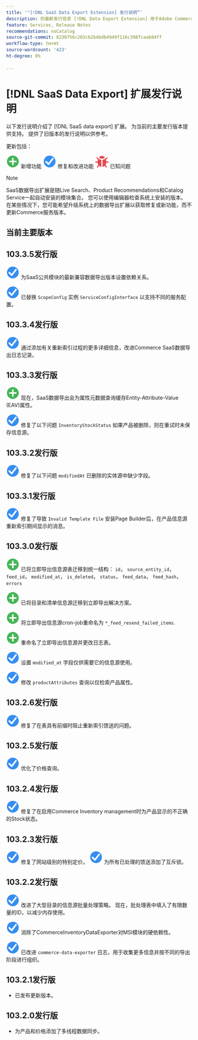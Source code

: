 ```yaml
---
title: '"[!DNL SaaS Data Export Extension] 发行说明”'
description: 的最新发行信息 [!DNL Data Export Extension] 用于Adobe Commerce。
feature: Services, Release Notes
recommendations: noCatalog
source-git-commit: 8230756c203cb2b4bdb4949f116c398fcaab84ff
workflow-type: tm+mt
source-wordcount: '423'
ht-degree: 0%

---
```


# [!DNL SaaS Data Export] 扩展发行说明

以下发行说明介绍了 [!DNL SaaS data export] 扩展。 为当前的主要发行版本提供支持。 提供了旧版本的发行说明以供参考。

更新包括：

![新建](../assets/new.svg) 新增功能
![修复](../assets/fix.svg) 修复和改进功能
![错误](../assets/bug.svg) 已知问题


>[!NOTE]
>
>SaaS数据导出扩展是随Live Search、Product Recommendations和Catalog Service一起自动安装的模块集合。 您可以使用编辑器检查系统上安装的版本。 在某些情况下，您可能希望升级系统上的数据导出扩展以获取修复或新功能，而不更新Commerce服务版本。

## 当前主要版本

## 103.3.5发行版

![修复](../assets/fix.svg) 为SaaS公共模块的最新兼容数据导出版本设置依赖关系。

![修复](../assets/fix.svg) 已替换 `ScopeConfig` 实例 `ServiceConfigInterface` 以支持不同的服务配置。

## 103.3.4发行版

![修复](../assets/fix.svg) 通过添加有关重新索引过程的更多详细信息，改进Commerce SaaS数据导出日志记录。

## 103.3.3发行版

![新建](../assets/new.svg) 现在，SaaS数据导出会为属性元数据查询缓存Entity-Attribute-Value (EAV)属性。

![修复](../assets/fix.svg) 修复了以下问题 `InventoryStockStatus` 如果产品被删除，则在重试时未保存信息源。

## 103.3.2发行版

![修复](../assets/fix.svg) 修复了以下问题 `modifiedAt` 已删除的实体源中缺少字段。

## 103.3.1发行版

![修复](../assets/fix.svg) 修复了导致 `Invalid Template File` 安装Page Builder后，在产品信息源重新索引期间显示的消息。

## 103.3.0发行版

![新建](../assets/new.svg) 已将立即导出信息源表迁移到统一结构：
`id`， `source_entity_id`， `feed_id`， `modified_at`， `is_deleted`， `status`， `feed_data`， `feed_hash`， `errors`

![新建](../assets/new.svg) 已将目录和清单信息源迁移到立即导出解决方案。

![新建](../assets/new.svg) 将立即导出信息源cron-job重命名为 `*_feed_resend_failed_items`.

![新建](../assets/new.svg) 重命名了立即导出信息源并更改日志表。

![修复](../assets/fix.svg) 设置 `modified_at` 字段仅供需要它的信息源使用。

![修复](../assets/fix.svg) 修改 `productAttributes` 查询以仅检索产品属性。

## 103.2.6发行版

![修复](../assets/fix.svg) 修复了在表具有前缀时阻止重新索引馈送的问题。

## 103.2.5发行版

![修复](../assets/fix.svg) 优化了价格查询。

## 103.2.4发行版

![修复](../assets/fix.svg) 修复了在启用Commerce Inventory management时为产品显示的不正确的Stock状态。

## 103.2.3发行版

![修复](../assets/fix.svg) 修复了网站级别的特别定价。
![修复](../assets/fix.svg) 为所有已处理的馈送添加了互斥锁。


## 103.2.2发行版

![修复](../assets/fix.svg) 改进了大型目录的信息源批量处理策略。 现在，批处理表中填入了有限数量的ID，以减少内存使用。

![修复](../assets/fix.svg) 消除了CommerceInventoryDataExporter对MSI模块的硬依赖性。

![修复](../assets/fix.svg) 已改进 `commerce-data-exporter` 日志，用于收集更多信息并按不同的导出阶段进行组织。

## 103.2.1发行版

- 已发布更新版本。

## 103.2.0发行版

- 为产品和价格添加了多线程数据同步。

